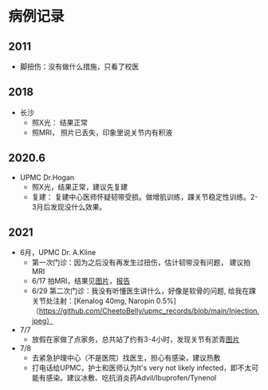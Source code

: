# 病例记录

## 2011 

* 脚扭伤：没有做什么措施，只看了校医

## 2018 
* 长沙
  * 照X光： 结果正常
  * 照MRI， 照片已丢失，印象里说关节内有积液

## 2020.6 
* UPMC Dr.Hogan
  * 照X光，结果正常，建议先复建
  * 复建： 复建中心医师怀疑韧带受损。做增肌训练，踝关节稳定性训练。2-3月后发现没什么效果。

## 2021
* 6月，UPMC Dr. A.Kline 
  * 第一次门诊：因为之后没有再发生过扭伤，估计韧带没有问题， 建议拍MRI
  * 6/17 拍MRI，结果见[图片]()，[报告]()
  *	6/29 第二次门诊：我没有听懂医生讲什么，好像是软骨的问题, 给我在踝关节处注射：[Kenalog 40mg, Naropin 0.5%]（https://github.com/CheetoBelly/upmc_records/blob/main/Injection.jpeg）
* 7/7 
  * 放假在家做了点家务，总共站了约有3-4小时，发现关节有淤青[图片](https://github.com/CheetoBelly/upmc_records/blob/main/bruise.jpeg)
* 7/8
  * 去紧急护理中心（不是医院）找医生，担心有感染，建议热敷
  * 打电话给UPMC，护士和医师认为It's very not likely infected，即不太可能有感染。建议冰敷、吃抗消炎药Advil/Ibuprofen/Tynenol
  
